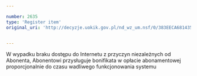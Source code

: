 ```yaml
---

number: 2635
type: 'Register item'
original_uri: 'http://decyzje.uokik.gov.pl/nd_wz_um.nsf/0/383EECA6814351EEC125792E00407D75?OpenDocument'


---
```


W wypadku braku dostępu do Internetu z przyczyn niezależnych od Abonenta, Abonentowi przysługuje bonifikata w opłacie abonamentowej proporcjonalnie do czasu wadliwego funkcjonowania systemu

